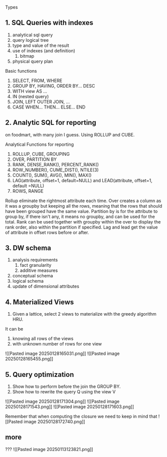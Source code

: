 Types



## 1. SQL Queries with indexes

1. analytical sql query
2. query logical tree
3. type and value of the result
4. use of indexes (and definition)
	1. bitmap
5. physical query plan

Basic functions
1. SELECT, FROM, WHERE
2. GROUP BY, HAVING, ORDER BY... DESC
3. WITH view AS ...
4. IN (nested query)
5. JOIN, LEFT OUTER JOIN, ...
6. CASE WHEN... THEN... ELSE... END

## 2. Analytic SQL for reporting

on foodmart, with many join I guess.
Using ROLLUP and CUBE.

Analytical Functions for reporting
1. ROLLUP, CUBE, GROUPING
2. OVER, PARTITION BY
3. RANK, DENSE_RANK(), PERCENT_RANK()
4. ROW_NUMBER(), CUME_DIST(), NTILE(3)
5. COUNT(), SUM(), AVG(), MIN(), MAX()
6. LAG(attribute, offset=1, default=NULL) and LEAD(attribute, offset=1, default =NULL)
7. ROWS, RANGE

Rollup eliminate the rightmost attribute each time.
Over creates a column as it was a groupby but keeping all the rows, meaning that the rows that should have been grouped have the same value. Partition by is for the attribute to group by, if there isn't any, it means no groupby, and can be used for the total. 
Rank can be used together with groupby within the over to display the rank order, also within the partition if specified.
Lag and lead get the value of attribute in offset rows before or after.

## 3. DW schema

 1. analysis requirements
	 1. fact granularity
	 2. additive measures
 2. conceptual schema
 3. logical schema
 4. update of dimensional attributes


## 4. Materialized Views

1. Given a lattice, select 2 views to materialize with the greedy algorithm HRU.

It can be
1. knowing all rows of the views
2. with unknown number of rows for one view

![[Pasted image 20250128165031.png]]
![[Pasted image 20250128165455.png]]

## 5. Query optimization

1. Show how to perform before the join the GROUP BY.
2. Show how to rewrite the query Q using the view V

![[Pasted image 20250128171304.png]]
![[Pasted image 20250128171543.png]]
![[Pasted image 20250128171603.png]]

Remember that when computing the closure we need to keep in mind that
![[Pasted image 20250128172740.png]]

## more

???
![[Pasted image 20250113123821.png]]

